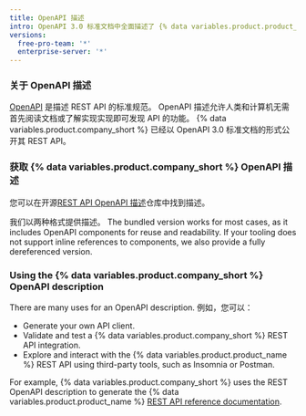 ```yaml
---
title: OpenAPI 描述
intro: OpenAPI 3.0 标准文档中全面描述了 {% data variables.product.product_name %} REST API。
versions:
  free-pro-team: '*'
  enterprise-server: '*'
---
```


### 关于 OpenAPI 描述

[OpenAPI](https://swagger.io/docs/specification/about/) 是描述 REST API 的标准规范。 OpenAPI 描述允许人类和计算机无需首先阅读文档或了解实现实现即可发现 API 的功能。 {% data variables.product.company_short %} 已经以 OpenAPI 3.0 标准文档的形式公开其 REST API。

### 获取 {% data variables.product.company_short %} OpenAPI 描述

您可以在开源[REST API OpenAPI 描述](https://github.com/github/rest-api-description)仓库中找到描述。

我们以两种格式提供描述。 The bundled version works for most cases, as it includes OpenAPI components for reuse and readability. If your tooling does not support inline references to components, we also provide a fully dereferenced version.

### Using the {% data variables.product.company_short %} OpenAPI description

There are many uses for an OpenAPI description. 例如，您可以：

* Generate your own API client.
* Validate and test a {% data variables.product.company_short %} REST API integration.
* Explore and interact with the {% data variables.product.product_name %} REST API using third-party tools, such as Insomnia or Postman.

For example, {% data variables.product.company_short %} uses the REST OpenAPI description to generate the {% data variables.product.product_name %} [REST API reference documentation](/rest/reference).
